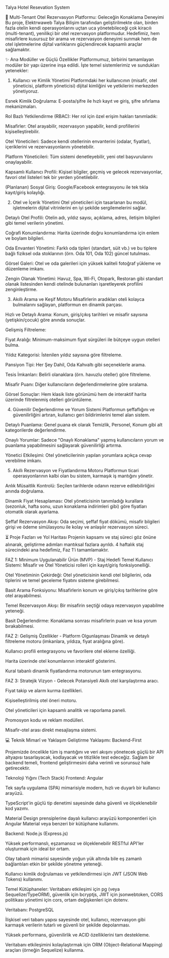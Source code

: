 Talya Hotel Resevation System

🏨 Multi-Tenant Otel Rezervasyon Platformu: Geleceğin Konaklama Deneyimi
Bu proje, Elektrwaweb Talya Bilişim tarafından geliştirilmekte olan, birden fazla otelin kendi operasyonlarını uçtan uca yönetebileceği çok kiracılı (multi-tenant), yenilikçi bir otel rezervasyon platformudur. Hedefimiz, hem misafirlere kusursuz bir arama ve rezervasyon deneyimi sunmak hem de otel işletmelerine dijital varlıklarını güçlendirecek kapsamlı araçlar sağlamaktır.

✨ Ana Modüller ve Güçlü Özellikler
Platformumuz, birbirini tamamlayan modüler bir yapı üzerine inşa edildi. İşte temel sistemlerimiz ve sundukları yetenekler:

1. Kullanıcı ve Kimlik Yönetimi
Platformdaki her kullanıcının (misafir, otel yöneticisi, platform yöneticisi) dijital kimliğini ve yetkilerini merkezden yönetiyoruz.

Esnek Kimlik Doğrulama: E-posta/şifre ile hızlı kayıt ve giriş, şifre sıfırlama mekanizmaları.

Rol Bazlı Yetkilendirme (RBAC): Her rol için özel erişim hakları tanımladık:

Misafirler: Otel arayabilir, rezervasyon yapabilir, kendi profillerini kişiselleştirebilir.

Otel Yöneticileri: Sadece kendi otellerinin envanterini (odalar, fiyatlar), içeriklerini ve rezervasyonlarını yönetebilir.

Platform Yöneticileri: Tüm sistemi denetleyebilir, yeni otel başvurularını onaylayabilir.

Kapsamlı Kullanıcı Profili: Kişisel bilgiler, geçmiş ve gelecek rezervasyonlar, favori otel listeleri tek bir yerden yönetilebilir.

(Planlanan) Sosyal Giriş: Google/Facebook entegrasyonu ile tek tıkla kayıt/giriş kolaylığı.

2. Otel ve İçerik Yönetimi
Otel yöneticileri için tasarlanan bu modül, işletmelerin dijital vitrinlerini en iyi şekilde sergilemelerini sağlar.

Detaylı Otel Profili: Otelin adı, yıldız sayısı, açıklama, adres, iletişim bilgileri gibi temel verilerin yönetimi.

Coğrafi Konumlandırma: Harita üzerinde doğru konumlandırma için enlem ve boylam bilgileri.

Oda Envanteri Yönetimi: Farklı oda tipleri (standart, süit vb.) ve bu tiplere bağlı fiziksel oda stoklarının (örn. Oda 101, Oda 102) güncel tutulması.

Görsel Galeri: Otel ve oda galerileri için yüksek kaliteli fotoğraf yükleme ve düzenleme imkanı.

Zengin Olanak Yönetimi: Havuz, Spa, Wi-Fi, Otopark, Restoran gibi standart olanak listesinden kendi otelinde bulunanları işaretleyerek profilini zenginleştirme.

3. Akıllı Arama ve Keşif Motoru
Misafirlerin aradıkları oteli kolayca bulmalarını sağlayan, platformun en dinamik parçası.

Hızlı ve Detaylı Arama: Konum, giriş/çıkış tarihleri ve misafir sayısına (yetişkin/çocuk) göre anında sonuçlar.

Gelişmiş Filtreleme:

Fiyat Aralığı: Minimum-maksimum fiyat sürgüleri ile bütçeye uygun otelleri bulma.

Yıldız Kategorisi: İstenilen yıldız sayısına göre filtreleme.

Pansiyon Tipi: Her Şey Dahil, Oda Kahvaltı gibi seçeneklerle arama.

Tesis İmkanları: Belirli olanaklara (örn. havuzlu oteller) göre filtreleme.

Misafir Puanı: Diğer kullanıcıların değerlendirmelerine göre sıralama.

Görsel Sonuçlar: Hem klasik liste görünümü hem de interaktif harita üzerinde filtrelenmiş otelleri görüntüleme.

4. Güvenilir Değerlendirme ve Yorum Sistemi
Platformun şeffaflığını ve güvenilirliğini artıran, kullanıcı geri bildirimlerini temel alan sistem.

Detaylı Puanlama: Genel puana ek olarak Temizlik, Personel, Konum gibi alt kategorilerde değerlendirme.

Onaylı Yorumlar: Sadece "Onaylı Konaklama" yapmış kullanıcıların yorum ve puanlama yapabilmesini sağlayarak güvenilirliği artırma.

Yönetici Etkileşimi: Otel yöneticilerinin yapılan yorumlara açıkça cevap verebilme imkanı.

5. Akıllı Rezervasyon ve Fiyatlandırma Motoru
Platformun ticari operasyonlarının kalbi olan bu sistem, karmaşık iş mantığını yönetir.

Anlık Müsaitlik Kontrolü: Seçilen tarihlerde odanın rezerve edilebilirliğini anında doğrulama.

Dinamik Fiyat Hesaplaması: Otel yöneticisinin tanımladığı kurallara (sezonluk, hafta sonu, uzun konaklama indirimleri gibi) göre fiyatları otomatik olarak ayarlama.

Şeffaf Rezervasyon Akışı: Oda seçimi, şeffaf fiyat dökümü, misafir bilgileri girişi ve ödeme simülasyonu ile kolay ve anlaşılır rezervasyon süreci.

⏳ Proje Fazları ve Yol Haritası
Projenin kapsamı ve staj süreci göz önüne alınarak, geliştirme adımları mantıksal fazlara ayrıldı. 4 haftalık staj sürecindeki ana hedefimiz, Faz 1'i tamamlamaktır.

FAZ 1: Minimum Uygulanabilir Ürün (MVP) - Staj Hedefi
Temel Kullanıcı Sistemi: Misafir ve Otel Yöneticisi rolleri için kayıt/giriş fonksiyonelliği.

Otel Yönetiminin Çekirdeği: Otel yöneticisinin kendi otel bilgilerini, oda tiplerini ve temel geceleme fiyatını sisteme girebilmesi.

Basit Arama Fonksiyonu: Misafirlerin konum ve giriş/çıkış tarihlerine göre otel arayabilmesi.

Temel Rezervasyon Akışı: Bir misafirin seçtiği odaya rezervasyon yapabilme yeteneği.

Basit Değerlendirme: Konaklama sonrası misafirlerin puan ve kısa yorum bırakabilmesi.

FAZ 2: Gelişmiş Özellikler - Platform Olgunlaşması
Dinamik ve detaylı filtreleme motoru (imkanlara, yıldıza, fiyat aralığına göre).

Kullanıcı profili entegrasyonu ve favorilere otel ekleme özelliği.

Harita üzerinde otel konumlarının interaktif gösterimi.

Kural tabanlı dinamik fiyatlandırma motorunun tam entegrasyonu.

FAZ 3: Stratejik Vizyon - Gelecek Potansiyeli
Akıllı otel karşılaştırma aracı.

Fiyat takip ve alarm kurma özellikleri.

Kişiselleştirilmiş otel öneri motoru.

Otel yöneticileri için kapsamlı analitik ve raporlama paneli.

Promosyon kodu ve reklam modülleri.

Misafir-otel arası direkt mesajlaşma sistemi.

💻 Teknik Mimarî ve Yaklaşım
Geliştirme Yaklaşımı: Backend-First

Projemizde öncelikle tüm iş mantığını ve veri akışını yönetecek güçlü bir API altyapısı tasarlayacak, kodlayacak ve titizlikle test edeceğiz. Sağlam bir backend temeli, frontend geliştirmesini daha verimli ve sorunsuz hale getirecektir.

Teknoloji Yığını (Tech Stack)
Frontend: Angular

Tek sayfa uygulama (SPA) mimarisiyle modern, hızlı ve duyarlı bir kullanıcı arayüzü.

TypeScript'in güçlü tip denetimi sayesinde daha güvenli ve ölçeklenebilir kod yazımı.

Material Design prensiplerine dayalı kullanıcı arayüzü komponentleri için Angular Material veya benzeri bir kütüphane kullanımı.

Backend: Node.js (Express.js)

Yüksek performanslı, eşzamansız ve ölçeklenebilir RESTful API'ler oluşturmak için ideal bir ortam.

Olay tabanlı mimarisi sayesinde yoğun yük altında bile eş zamanlı bağlantıları etkin bir şekilde yönetme yeteneği.

Kullanıcı kimlik doğrulaması ve yetkilendirmesi için JWT (JSON Web Tokens) kullanımı.

Temel Kütüphaneler: Veritabanı etkileşimi için pg (veya Sequelize/TypeORM), güvenlik için bcryptjs, JWT için jsonwebtoken, CORS politikası yönetimi için cors, ortam değişkenleri için dotenv.

Veritabanı: PostgreSQL

İlişkisel veri tabanı yapısı sayesinde otel, kullanıcı, rezervasyon gibi karmaşık verilerin tutarlı ve güvenli bir şekilde depolanması.

Yüksek performans, güvenilirlik ve ACID özelliklerini tam destekleme.

Veritabanı etkileşimini kolaylaştırmak için ORM (Object-Relational Mapping) araçları (örneğin Sequelize) kullanma.
